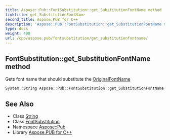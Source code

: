```yaml
---
title: Aspose::Pub::FontSubstitution::get_SubstitutionFontName method
linktitle: get_SubstitutionFontName
second_title: Aspose.PUB for C++
description: 'Aspose::Pub::FontSubstitution::get_SubstitutionFontName method. Gets font name that should substitute the OriginalFontName in C++.'
type: docs
weight: 400
url: /cpp/aspose.pub/fontsubstitution/get_substitutionfontname/
---
```

## FontSubstitution::get_SubstitutionFontName method


Gets font name that should substitute the [OriginalFontName](../)

```cpp
System::String Aspose::Pub::FontSubstitution::get_SubstitutionFontName() const
```

## See Also

* Class [String](../../../system/string/)
* Class [FontSubstitution](../)
* Namespace [Aspose::Pub](../../)
* Library [Aspose.PUB for C++](../../../)
